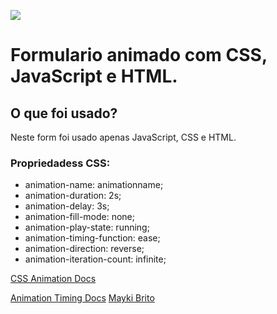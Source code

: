 ![](https://raw.githubusercontent.com/matheus-santos-moreira/form-animate-js-css/master/login.gif)

# Formulario animado com CSS, JavaScript e HTML.
## O que foi usado?
Neste form foi usado apenas JavaScript, CSS e HTML.
### Propriedadess CSS:
- animation-name: animationname;
- animation-duration: 2s;
- animation-delay: 3s;
- animation-fill-mode: none;
- animation-play-state: running;
- animation-timing-function: ease;
- animation-direction: reverse;
- animation-iteration-count: infinite;

[CSS Animation Docs](https://developer.mozilla.org/en-US/docs/Web/CSS/CSS_Animations/Using_CSS_animations)

[Animation Timing Docs](https://developer.mozilla.org/en-US/docs/Web/CSS/animation-timing-function)
[Mayki Brito](https://github.com/matheus-santos-moreira/youtube-form-animate-css-js-puro)

